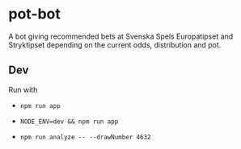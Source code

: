 # pot-bot
A bot giving recommended bets at Svenska Spels Europatipset and Stryktipset depending on the current odds, distribution and pot. 


## Dev
Run with
* `npm run app`
* `NODE_ENV=dev && npm run app`


* `npm run analyze -- --drawNumber 4632`
